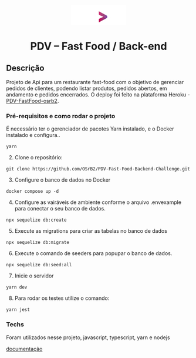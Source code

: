 <p align="center">
  <img src="https://github.com/deviobr/code-patterns/blob/main/images/devio.webp?raw=true" />
</p>

<h1 align="center">PDV – Fast Food / Back-end</h1>

## Descrição
Projeto de Api para um restaurante fast-food com o objetivo de gerenciar pedidos de clientes, podendo listar produtos, pedidos abertos, em andamento e pedidos encerrados. O deploy foi feito na plataforma Heroku - [PDV-FastFood-osrb2](https://api-pdv-osrbr-devio.herokuapp.com/).

### Pré-requisitos e como rodar o projeto
É necessário ter o gerenciador de pacotes Yarn instalado, e o Docker instalado e configura..
```
yarn
```

2. Clone o repositório:
```
git clone https://github.com/OSrB2/PDV-Fast-Food-Backend-Challenge.git
```

3. Configure o banco de dados no Docker
```
docker compose up -d
```
4. Configure as vairáveis de ambiente conforme o arquivo .envexample para conectar o seu banco de dados.
```
npx sequelize db:create   
```
5. Execute as migrations para criar as tabelas no banco de dados
```
npx sequelize db:migrate
```
6. Execute o comando de seeders para popupar o banco de dados.
```
npx sequelize db:seed:all
```
7. Inicie o servidor
```
yarn dev
```
8. Para rodar os testes utilize o comando:
```
yarn jest
```
### Techs
Foram utilizados nesse projeto, javascript, typescript, yarn e nodejs

[documentação](https://documenter.getpostman.com/view/20651436/VUqvoZZq)

